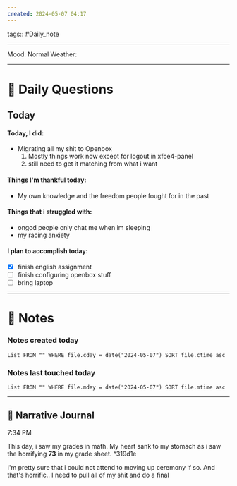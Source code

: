 ```yaml
---
created: 2024-05-07 04:17
---
```

tags:: #Daily_note

---

Mood: Normal
Weather: 

---
# 📝 Daily Questions

## Today
#### Today, I did:
- Migrating all my shit to Openbox
	1. Mostly things work now except for logout in xfce4-panel
	2. still need to get it matching from what i want
#### Things I'm thankful today:
- My own knowledge and the freedom people fought for in the past
#### Things that i struggled with:
- ongod people only chat me when im sleeping
- my racing anxiety
#### I plan to accomplish today:
- [x] finish english assignment
- [ ] finish configuring openbox stuff
- [ ] bring laptop

---
# 📝 Notes

### Notes created today
```dataview
List FROM "" WHERE file.cday = date("2024-05-07") SORT file.ctime asc
```

### Notes last touched today
```dataview
List FROM "" WHERE file.mday = date("2024-05-07") SORT file.mtime asc
```

---

##  📝 Narrative Journal

7:34 PM

This day, i saw my grades in math. My heart sank to my stomach as i saw the horrifying **73** in my grade sheet. ^319d1e

I'm pretty sure that i could not attend to moving up ceremony if so. And that's horrific.. I need to pull all of my shit and do a final 